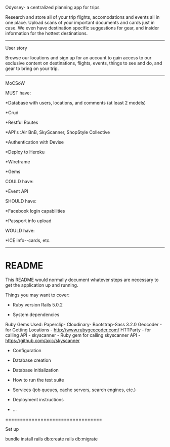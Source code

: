 
Odyssey- a centralized planning app for trips

Research and store all of your trip flights, accomodations and events all in one place. Upload scans of your important documents and cards just in case. We even have destination specific suggestions for gear, and insider information for the hottest destinations.

*************************************

User story

Browse our locations and sign up for an account to gain access to our exclusive content on destinations, flights, events, things to see and do, and gear to bring on your trip.

************************************
MoCSoW

MUST have:


  *Database with users, locations, and comments (at least 2 models)

  *Crud

  *Restful Routes

  *API's :Air BnB, SkyScanner, ShopStyle Collective

  *Authentication with Devise

  *Deploy to Heroku

  *Wireframe
  
  *Gems
  
COULD have:
  
  
   *Event API
   
SHOULD have:
  
  
   *Facebook login capabilities
  
   *Passport info upload
   
   
WOULD have:


   *ICE info--cards, etc.

***************************************





# README

This README would normally document whatever steps are necessary to get the
application up and running.

Things you may want to cover:

* Ruby version
Rails 5.0.2

* System dependencies

Ruby Gems Used:
Paperclip-
Cloudinary-
Bootstrap-Sass 3.2.0
Geocoder - for Getting Locations - http://www.rubygeocoder.com/
HTTParty - for calling API - 
skyscanner - Ruby gem for calling skyscanner API - https://github.com/axic/skyscanner

* Configuration

* Database creation

* Database initialization

* How to run the test suite

* Services (job queues, cache servers, search engines, etc.)

* Deployment instructions

* ...



=================================


Set up

bundle install
rails db:create
rails db:migrate
